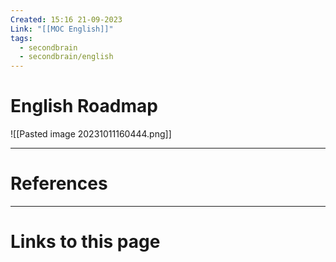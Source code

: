 ```yaml
---
Created: 15:16 21-09-2023
Link: "[[MOC English]]"
tags:
  - secondbrain
  - secondbrain/english
---
```


# English Roadmap




![[Pasted image 20231011160444.png]]


--- 
# References



--- 
# Links to this page

